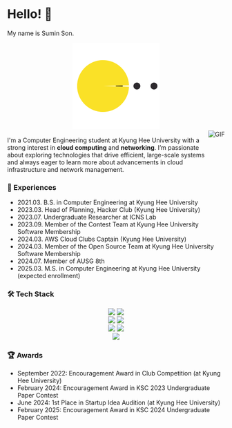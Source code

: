 # Hello! 👋
My name is Sumin Son.

<div align="center">
<img src="https://raw.githubusercontent.com/Aniket965/Aniket965/master/pacman.svg?sanitize=true" width="200" height="200">
</div>

<img align="right" alt="GIF" height="160px" src="https://media.giphy.com/media/du3J3cXyzhj75IOgvA/giphy.gif" />

I'm a Computer Engineering student at Kyung Hee University with a strong interest in **cloud computing** and **networking**. I’m passionate about exploring technologies that drive efficient, large-scale systems and always eager to learn more about advancements in cloud infrastructure and network management.

### 📅 Experiences
- 2021.03. B.S. in Computer Engineering at Kyung Hee University
- 2023.03. Head of Planning, Hacker Club (Kyung Hee University)
- 2023.07. Undergraduate Researcher at ICNS Lab
- 2023.09. Member of the Contest Team at Kyung Hee University Software Membership
- 2024.03. AWS Cloud Clubs Captain (Kyung Hee University)
- 2024.03. Member of the Open Source Team at Kyung Hee University Software Membership
- 2024.07. Member of AUSG 8th
- 2025.03. M.S. in Computer Engineering at Kyung Hee University (expected enrollment)


### 🛠 Tech Stack
<div align="center">
  <img src="https://img.shields.io/badge/java-007396?style=for-the-badge&logo=java&logoColor=white"/>
  <img src="https://img.shields.io/badge/Spring-6DB33F?style=for-the-badge&logo=Spring&logoColor=white"/>
</div>

<div align="center">
  <img src="https://img.shields.io/badge/ORACLE-F80000?style=for-the-badge&logo=oracle&logoColor=white"/>
  <img src="https://img.shields.io/badge/MySQL-4479A1?style=for-the-badge&logo=MySQL&logoColor=white"/>
</div>

<div align="center">
  <img src="https://img.shields.io/badge/C++-00599C?style=for-the-badge&logo=C%2B%2B&logoColor=white"/>
  <img src="https://img.shields.io/badge/Python-3776AB?style=for-the-badge&logo=Python&logoColor=white"/> 
</div>

<div align="center">
  <img src="https://img.shields.io/badge/amazonaws-232F3E?style=for-the-badge&logo=amazonaws&logoColor=white"/>
</div>

### 🏆 Awards

- September 2022: Encouragement Award in Club Competition (at Kyung Hee University)
- February 2024: Encouragement Award in KSC 2023 Undergraduate Paper Contest
- June 2024: 1st Place in Startup Idea Audition (at Kyung Hee University)
- February 2025: Encouragement Award in KSC 2024 Undergraduate Paper Contest
